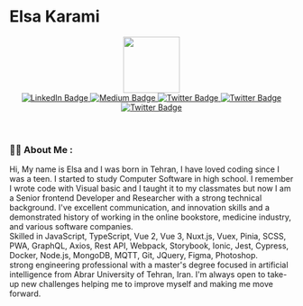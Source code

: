 # Elsa Karami

<div align="center">
  <div id="header" align="center">
    <img src="https://media.giphy.com/media/jTHti8z6rjrUZmBgOp/giphy.gif" width="100"/>
  </div>
  <div id="badges">
    <a href="https://www.linkedin.com/in/zahra--karami/">
      <img src="https://img.shields.io/badge/LinkedIn-blue?style=for-the-badge&logo=linkedin&logoColor=white" alt="LinkedIn Badge"/>
    </a>
    <a href="https://medium.com/@elsa.karami72">
      <img src="https://img.shields.io/badge/Medium-12100E?style=for-the-badge&logo=medium&logoColor=white" alt="Medium Badge"/>
    </a>
    <a href="https://twitter.com/Zahrakarami16">
      <img src="https://img.shields.io/badge/Twitter-blue?style=for-the-badge&logo=twitter&logoColor=white" alt="Twitter Badge"/>
    </a>
    <a href="https://stackoverflow.com/users/11530419/elsakarami">
      <img src="https://img.shields.io/badge/-Stackoverflow-FE7A16?style=for-the-badge&logo=stack-overflow&logoColor=white" alt="Twitter Badge"/>
    </a>
    <a href="https://www.zahra-karami.com/">
      <img src="https://img.shields.io/badge/Portfolio-%23000000.svg?style=for-the-badge&logo=firefox&logoColor=#FF7139" alt="Twitter Badge"/>
    </a>
  </div>
</div>
</br>
</br>


### :woman_technologist: About Me :

Hi, My name is Elsa and I was born in Tehran, I have loved coding since I was a teen. I started to study Computer Software in high school. I remember I wrote code with Visual basic and I taught it to my classmates but now I am a Senior frontend Developer and Researcher with a strong technical background. I've excellent communication, and innovation skills and a demonstrated history of working in the online bookstore, medicine industry, and various software companies.
</br>
Skilled in JavaScript, TypeScript, Vue 2, Vue 3, Nuxt.js, Vuex, Pinia, SCSS, PWA, GraphQL, Axios, Rest API, Webpack, Storybook, Ionic, Jest, Cypress, Docker, Node.js, MongoDB, MQTT, Git, JQuery, Figma, Photoshop.
</br>
strong engineering professional with a master's degree focused in artificial intelligence from Abrar University of Tehran, Iran.
I'm always open to take-up new challenges helping me to improve myself and making me move forward.
